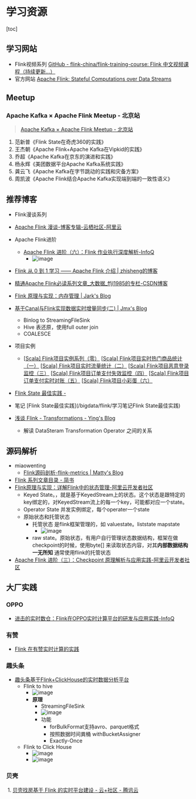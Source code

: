 # 学习资源

[toc]



## 学习网站

- Flink视频系列  [GitHub - flink-china/flink-training-course: Flink 中文视频课程（持续更新...）](https://github.com/flink-china/flink-training-course/)
- 官方网站 [Apache Flink: Stateful Computations over Data Streams](https://flink.apache.org/)



## Meetup

### Apache Kafka × Apache Flink Meetup - 北京站

> [Apache Kafka × Apache Flink Meetup - 北京站](https://www.bilibili.com/video/BV17441177cG?p=6)

1. 范新普《Flink State在奇虎360的实践》
2. 王杰朝《Apache Flink+Apache Kafka在Vipkid的实践》
3. 乔超《Apache Kafka在京东的演进和实践》
4. 杨永辉《美团数据平台Apache Kafka系统实践》
5. 龚云飞《Apache Kafka在字节跳动的实践和灾备方案》
6. 周凯波《Apache Flink结合Apache Kafka实现端到端的一致性语义》



## 推荐博客

- Flink漫谈系列
- [Apache Flink 漫谈-博客专辑-云栖社区-阿里云 ](https://yq.aliyun.com/album/206)
- Apache Flink进阶

   - [Apache Flink 进阶（六）：Flink 作业执行深度解析-InfoQ](https://www.infoq.cn/article/wG3ALlSsqPQxDP6CZ0k5)
      - ![image](https://static.lovedata.net/20-08-14-30711fc46567be10f60beeb165af6e50.png-wm)
- [Flink 从 0 到 1 学习 —— Apache Flink 介绍 | zhisheng的博客](http://www.54tianzhisheng.cn/2018/10/13/flink-introduction/  )
- [精通Apache Flink必读系列文章_大数据_ffjl1985的专栏-CSDN博客](https://blog.csdn.net/ffjl1985/article/details/81775019)
- [ Flink 原理与实现：内存管理 | Jark's Blog ](http://wuchong.me/blog/2016/04/29/flink-internals-memory-manage/)
- [基于Canal与Flink实现数据实时增量同步(二) | Jmx's Blog](https://jiamaoxiang.top/2020/03/24/%E5%9F%BA%E4%BA%8ECanal%E4%B8%8EFlink%E5%AE%9E%E7%8E%B0%E6%95%B0%E6%8D%AE%E5%AE%9E%E6%97%B6%E5%A2%9E%E9%87%8F%E5%90%8C%E6%AD%A5-%E4%BA%8C/)

   - Binlog to StreamingFileSink
   - Hive 表还原，使用full outer join
   - COALESCE 
- 项目实例

  - [[Scala\] Flink项目实例系列（零）](https://www.jianshu.com/p/3f29b83c2fc7)
     [[Scala\] Flink项目实时热门商品统计（一）](https://www.jianshu.com/p/b39019e1d044)
     [[Scala\] Flink项目实时流量统计（二）](https://www.jianshu.com/p/da2369c76609)
     [[Scala\] Flink项目恶意登录监控（三）](https://www.jianshu.com/p/455de9cac40a)
     [[Scala\] Flink项目订单支付失效监控（四）](https://www.jianshu.com/p/0da1b3e09d28)
     [[Scala\] Flink项目订单支付实时对账（五）](https://www.jianshu.com/p/234e067ba0db)
     [[Scala\] Flink项目小彩蛋（六）](https://www.jianshu.com/p/a511705e91ef)
- [Flink State 最佳实践 -](https://ververica.cn/developers/flink-state-best-practices/)
- 笔记  [Flink State最佳实践](/bigdata/flink/学习笔记Flink State最佳实践)
- [浅谈 Flink - Transformations - Ying's Blog](https://izualzhy.cn/flink-source-transformations)
    - 解读 DataSteram Transformation Operator 之间的关系




## 源码解析

- miaowenting
  - [Flink源码剖析-flink-metrics | Matty's Blog](https://miaowenting.site/2020/04/05/Flink%E6%BA%90%E7%A0%81%E5%89%96%E6%9E%90-Flink-Metrics/)
- [Flink 系列文章目录 - 简书](https://www.jianshu.com/p/59070e64eba1?utm_campaign=haruki&utm_content=note&utm_medium=reader_share&utm_source=weixin_timeline&from=timeline)
- [Flink原理与实现：详解Flink中的状态管理-阿里云开发者社区](https://developer.aliyun.com/article/225623)
  - Keyed State。，就是基于KeyedStream上的状态。这个状态是跟特定的key绑定的，对KeyedStream流上的每一个key，可能都对应一个state。
  - Operator State 并发实例绑定，每个operater一个state
  - 原始状态和托管状态
    - 托管状态 是flink框架管理的，如 valuestate。liststate  mapstate
      - ![image](https://static.lovedata.net/20-08-03-52f3a6ef6507dcd13f9e94019b863a0c.png-wm)
    - raw state。原始状态，有用户自行管理状态数据结构，框架在做checkpoint的时候，使用byte[] 来读取状态内容，对其**内部数据结构一无所知** 通常使用flink的托管状态
- [Apache Flink 进阶（三）：Checkpoint 原理解析与应用实践-阿里云开发者社区](https://developer.aliyun.com/article/719242)



## 大厂实践

### OPPO

- [进击的实时数仓：Flink在OPPO实时计算平台的研发与应用实践-InfoQ](https://www.infoq.cn/article/VmLAOsm*939Rdgb9mfrH)

### 有赞

- [Flink 在有赞实时计算的实践](https://tech.youzan.com/flink-practice/)

### 趣头条

- [趣头条基于Flink+ClickHouse的实时数据分析平台](https://mp.weixin.qq.com/s?src=11&timestamp=1593500391&ver=2431&signature=MeB1KSj8wJTjoVvLUPgTMiGmKqIsD*V-eBpN34iKir3cAFAaOYiW*pweqAZ*4ZXsxqpMr*tYY7dJZSaATYRUF8BLHy*tOVDD9NQmJq3M7IZr0I53*dVvpSyAaZ*WQUKq&new=1)
  - Flink to hive
    - ![image](https://static.lovedata.net/20-06-30-299d3b7d12ea6155dcb1ad1e26f434b3.png-wm)
    - **原理**
      - StreamingFileSink
      - ![image](https://static.lovedata.net/20-06-30-fbe1904d55623b468eabaf1b0141232e.png-wm)
      - 功能
        - forBulkFormat支持avro、parquet格式
        - 按照数据时间粪桶  withBucketAssigner
        -  Exactly-Once
  - Flink to Click House
    - ![image](https://static.lovedata.net/20-06-30-a5ee614eb959a55a331a6bd256bb24b9.png-wm)
    - ![image](https://static.lovedata.net/20-06-30-727257999ebfe59afc39bf08b6826643.png-wm)

### 贝壳

​	1. [贝壳找房基于 Flink 的实时平台建设 - 云+社区 - 腾讯云](https://cloud.tencent.com/developer/article/1596741)


